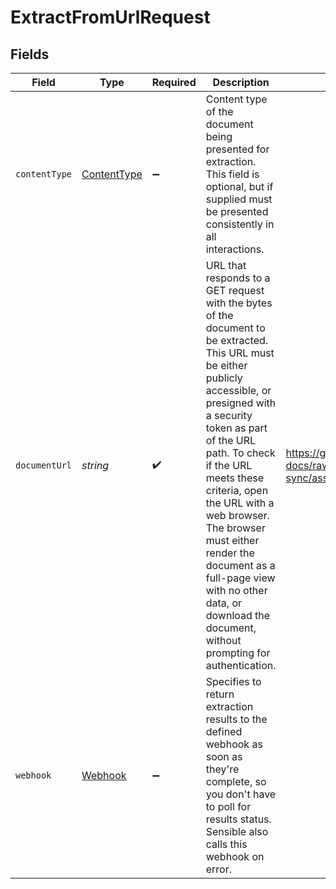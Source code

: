 # ExtractFromUrlRequest


## Fields

| Field                                                                                                                                                                                                                                                                                                                                                                                                                      | Type                                                                                                                                                                                                                                                                                                                                                                                                                       | Required                                                                                                                                                                                                                                                                                                                                                                                                                   | Description                                                                                                                                                                                                                                                                                                                                                                                                                | Example                                                                                                                                                                                                                                                                                                                                                                                                                    |
| -------------------------------------------------------------------------------------------------------------------------------------------------------------------------------------------------------------------------------------------------------------------------------------------------------------------------------------------------------------------------------------------------------------------------- | -------------------------------------------------------------------------------------------------------------------------------------------------------------------------------------------------------------------------------------------------------------------------------------------------------------------------------------------------------------------------------------------------------------------------- | -------------------------------------------------------------------------------------------------------------------------------------------------------------------------------------------------------------------------------------------------------------------------------------------------------------------------------------------------------------------------------------------------------------------------- | -------------------------------------------------------------------------------------------------------------------------------------------------------------------------------------------------------------------------------------------------------------------------------------------------------------------------------------------------------------------------------------------------------------------------- | -------------------------------------------------------------------------------------------------------------------------------------------------------------------------------------------------------------------------------------------------------------------------------------------------------------------------------------------------------------------------------------------------------------------------- |
| `contentType`                                                                                                                                                                                                                                                                                                                                                                                                              | [ContentType](../../models/shared/contenttype.md)                                                                                                                                                                                                                                                                                                                                                                          | :heavy_minus_sign:                                                                                                                                                                                                                                                                                                                                                                                                         | Content type of the document being presented for extraction. This field is optional, but if supplied must be presented consistently in all interactions.                                                                                                                                                                                                                                                                   |                                                                                                                                                                                                                                                                                                                                                                                                                            |
| `documentUrl`                                                                                                                                                                                                                                                                                                                                                                                                              | *string*                                                                                                                                                                                                                                                                                                                                                                                                                   | :heavy_check_mark:                                                                                                                                                                                                                                                                                                                                                                                                         | URL that responds to a GET request with the bytes of the document to be extracted. This URL must be either publicly accessible, or presigned with a security token as part of the URL path. To check if the URL meets these criteria, open the URL with a web browser. The browser must either render the document as a full-page view with no other data, or download the document, without prompting for authentication. | https://github.com/sensible-hq/sensible-docs/raw/main/readme-sync/assets/v0/pdfs/auto_insurance_anyco.pdf                                                                                                                                                                                                                                                                                                                  |
| `webhook`                                                                                                                                                                                                                                                                                                                                                                                                                  | [Webhook](../../models/shared/webhook.md)                                                                                                                                                                                                                                                                                                                                                                                  | :heavy_minus_sign:                                                                                                                                                                                                                                                                                                                                                                                                         | Specifies to return extraction results to the defined webhook as soon as they're complete, so you don't have to poll for results status. Sensible also calls this webhook on error.                                                                                                                                                                                                                                        |                                                                                                                                                                                                                                                                                                                                                                                                                            |